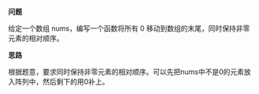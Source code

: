 **问题**

给定一个数组 nums，编写一个函数将所有 0 移动到数组的末尾，同时保持非零元素的相对顺序。

**思路**

根据题意，要求同时保持非零元素的相对顺序。可以先把nums中不是0的元素放入阵列中，然后剩下的用0补上。










